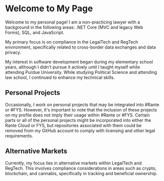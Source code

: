 # Welcome to My Page

Welcome to my personal page! I am a non-practicing lawyer with a background in the following areas: .NET Core (MVC and legacy Web Forms), SQL, and JavaScript. 

My primary focus is on compliance in the LegalTech and RegTech environment, specifically related to cross-border data exchanges and data privacy. 

My interest in software development began during my elementary school years, although I didn't pursue it actively until I taught myself while attending Purdue University. While studying Political Science and attending law school, I continued to enhance my technical skills.

## Personal Projects

Occasionally, I work on personal projects that may be integrated into #Rante or #FYS. However, it's important to note that the inclusion of these projects on my profile does not imply their usage within #Rante or #FYS. Certain parts or all of the personal projects might be incorporated into either the Rante Cloud or FYS, but repositories associated with them could be removed from my GitHub account to comply with licensing and other legal requirements.

## Alternative Markets

Currently, my focus lies in alternative markets within LegalTech and RegTech. This involves compliance considerations in areas such as crypto, blockchain, and cannabis, specifically in tracking and beneficial ownership.
